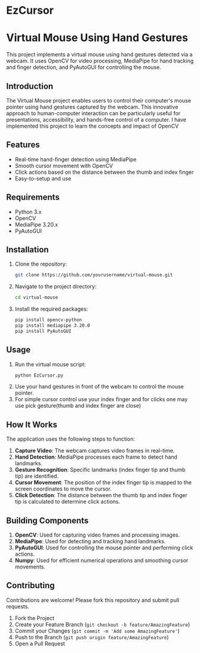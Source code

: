 # EzCursor

# Virtual Mouse Using Hand Gestures

This project implements a virtual mouse using hand gestures detected via a webcam. It uses OpenCV for video processing, MediaPipe for hand tracking and finger detection, and PyAutoGUI for controlling the mouse.


## Introduction

The Virtual Mouse project enables users to control their computer's mouse pointer using hand gestures captured by the webcam. This innovative approach to human-computer interaction can be particularly useful for presentations, accessibility, and hands-free control of a computer. I have implemented this project to learn the concepts and impact of OpenCV

## Features

- Real-time hand-finger detection using MediaPipe
- Smooth cursor movement with OpenCV
- Click actions based on the distance between the thumb and index finger
- Easy-to-setup and use

## Requirements

- Python 3.x
- OpenCV
- MediaPipe 3.20.x
- PyAutoGUI

## Installation

1. Clone the repository:
    ```sh
    git clone https://github.com/yourusername/virtual-mouse.git
    ```
2. Navigate to the project directory:
    ```sh
    cd virtual-mouse
    ```
3. Install the required packages:
    ```sh
    pip install opencv-python
    pip install mediapipe 3.20.0
    pip install PyAutoGUI
    ```

## Usage

1. Run the virtual mouse script:
    ```sh
    python EzCursor.py
    ```
2. Use your hand gestures in front of the webcam to control the mouse pointer.
3. For simple cursor control use your index finger and for clicks one may use pick gesture(thumb and index finger are close)

## How It Works

The application uses the following steps to function:

1. **Capture Video**: The webcam captures video frames in real-time.
2. **Hand Detection**: MediaPipe processes each frame to detect hand landmarks.
3. **Gesture Recognition**: Specific landmarks (index finger tip and thumb tip) are identified.
4. **Cursor Movement**: The position of the index finger tip is mapped to the screen coordinates to move the cursor.
5. **Click Detection**: The distance between the thumb tip and index finger tip is calculated to determine click actions.

## Building Components

1. **OpenCV**: Used for capturing video frames and processing images.
2. **MediaPipe**: Used for detecting and tracking hand landmarks.
3. **PyAutoGUI**: Used for controlling the mouse pointer and performing click actions.
4. **Numpy**: Used for efficient numerical operations and smoothing cursor movements.

## Contributing

Contributions are welcome! Please fork this repository and submit pull requests.

1. Fork the Project
2. Create your Feature Branch (`git checkout -b feature/AmazingFeature`)
3. Commit your Changes (`git commit -m 'Add some AmazingFeature'`)
4. Push to the Branch (`git push origin feature/AmazingFeature`)
5. Open a Pull Request
